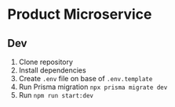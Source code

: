 # Product Microservice

## Dev
1. Clone repository
2. Install dependencies
3. Create `.env` file on base of `.env.template`
4. Run Prisma migration `npx prisma migrate dev`
5. Run `npm run start:dev` 